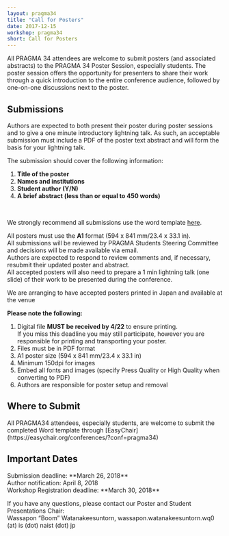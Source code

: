 ```yaml
---
layout: pragma34
title: "Call for Posters"
date: 2017-12-15
workshop: pragma34
short: Call for Posters
---
```


All PRAGMA 34 attendees are welcome to submit posters (and associated abstracts)
to the PRAGMA 34 Poster Session, especially students. 
The poster session offers the opportunity for presenters to share their work
through a quick introduction to the entire conference audience, followed by
one-on-one discussions next to the poster.

<div class="border"><h2>Submissions</h2></div>

Authors are expected to both present their poster during poster sessions and
to give a one minute introductory lightning talk. As such, an acceptable
submission must include a PDF of the poster text abstract and will form the basis
for your lightning talk.<br>

The submission should cover the following information: <br>

1. **Title of the poster** 
2. **Names and institutions** 
3. **Student author (Y/N)**
4. **A brief abstract (less than or equal to 450 words)**

<br>

We strongly recommend all submissions use the word template 
<a href="/images/pragma34/PRAGMA34_Poster_Abstract_Template2.dotx">here</a>.<br>

All posters must use the **A1** format (594 x 841 mm/23.4 x 33.1 in).<br>
All submissions will be reviewed by PRAGMA Students Steering Committee and
decisions will be made available via email.<br>
Authors are expected to respond to review comments and, if necessary, resubmit their updated poster and abstract.<br>
All accepted posters will also need to prepare a 1 min lightning talk (one slide) of their work to be presented during the conference.<br>

We are arranging to have accepted posters printed in Japan and available at the venue<br>

<strong>Please note the following:</strong><br>
1. Digital file <strong>MUST be received by 4/22</strong> to ensure printing.<br>
If you miss this deadline you may still participate, however you are responsible for printing and transporting your poster.<br>
2. Files must be in PDF format<br>
3. A1 poster size (594 x 841 mm/23.4 x 33.1 in)<br>
4. Minimum 150dpi for images<br>
5. Embed all fonts and images (specify Press Quality or High Quality when converting to PDF)<br>
6. Authors are responsible for poster setup and removal<br>

<!--If you haven’t registered to PRAGMA 34 workshop yet, please do so at the [Registration page](http://www.pragma-grid.net/pragma34-registration/)<br> -->

<div class="border"><h2>Where to Submit</h2></div>
All PRAGMA34 attendees, especially students, are welcome to submit the completed Word template through [EasyChair](https://easychair.org/conferences/?conf=pragma34)<br>

<div class="border"><h2>Important Dates</h2></div>
Submission deadline: **March 26, 2018**<br>
Author notification: April 8, 2018<br>
Workshop Registration deadline: **March 30, 2018**<br>

If you have any questions, please contact our Poster and Student Presentations Chair:<br>
Wassapon “Boom” Watanakeesuntorn, wassapon.watanakeesuntorn.wq0 (at) is (dot) naist (dot) jp<br>





